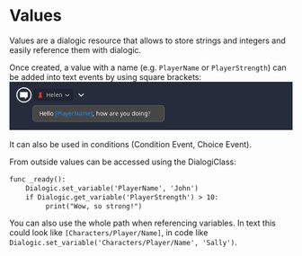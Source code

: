 # Values

Values are a dialogic resource that allows to store strings and integers and easily reference them with dialogic. 

Once created, a value with a name (e.g. `PlayerName` or `PlayerStrength`) can be added into text events by using square brackets:
![Value is being used](./Images/ValueInUse.PNG)

It can also be used in conditions (Condition Event, Choice Event).

From outside values can be accessed using the DialogiClass:
``` 
func _ready():
    Dialogic.set_variable('PlayerName', 'John')
    if Dialogic.get_variable('PlayerStrength') > 10:
         print("Wow, so strong!")
```

You can also use the whole path when referencing variables. In text this could look like `[Characters/Player/Name]`, in code like `Dialogic.set_variable('Characters/Player/Name', 'Sally')`.


